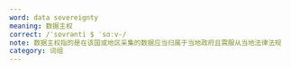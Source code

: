 ```yaml
---
word: data sovereignty
meaning: 数据主权
correct: /ˈsɒvrənti $ ˈsɑːv-/
note: 数据主权指的是在该国或地区采集的数据应当归属于当地政府且需服从当地法律法规
category: 词组
---
```

